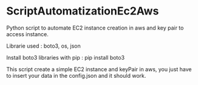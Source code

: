 # ScriptAutomatizationEc2Aws
Python script to automate EC2 instance creation in aws and key pair to access instance.

Librarie used : boto3, os, json

Install boto3 libraries with pip : pip install boto3

This script create a simple EC2 instance and keyPair in aws, you just have to insert your data in the config.json and it should work.
